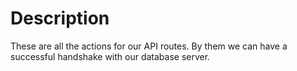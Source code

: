 # Description
These are all the actions for our API routes. By them we can have a successful handshake with our database server.